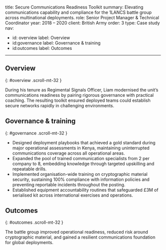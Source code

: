 title: Secure Communications Readiness Toolkit
summary: Elevating communications capability and compliance for the 1LANCS battle group across multinational deployments.
role: Senior Project Manager & Technical Coordinator
year: 2018 – 2020
client: British Army
order: 3
type: Case study
nav:
  - id: overview
    label: Overview
  - id:governance
    label: Governance & training
  - id:outcomes
    label: Outcomes
---
## Overview
{: #overview .scroll-mt-32 }

During his tenure as Regimental Signals Officer, Liam modernised the unit’s communications readiness by pairing rigorous governance with practical coaching. The resulting toolkit ensured deployed teams could establish secure networks rapidly in challenging environments.

## Governance & training
{: #governance .scroll-mt-32 }

- Designed deployment playbooks that achieved a gold standard during major operational assessments in Kenya, maintaining uninterrupted communications coverage across all operational areas.
- Expanded the pool of trained communication specialists from 2 per company to 8, embedding knowledge through targeted upskilling and repeatable drills.
- Implemented organisation-wide training on cryptographic material security, sustaining 100% compliance with information policies and preventing reportable incidents throughout the posting.
- Established equipment accountability routines that safeguarded £3M of serialised kit across international exercises and operations.

## Outcomes
{: #outcomes .scroll-mt-32 }

The battle group improved operational readiness, reduced risk around cryptographic material, and gained a resilient communications foundation for global deployments.
